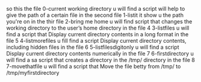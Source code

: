so this the file 0-current working directory u will find a script will help to give the path of a certain file
in the second file 1-listit it show u the path you're on
in the thir file 2-bring me home u will find script that changes the working directory to the user’s home directory
in the file 4 3-listfiles u will find a script that Display current directory contents in a long format 
in the file 5 4-listmorefiles u fill find a script Display current directory contents, including hidden files
in the file 6  5-listfilesdigitonly u will find a script Display current directory contents numerically
in the file 7 6-firstdirectory u will find a sa script that creates a directory in the /tmp/ directory
in the file 8 7-movethatfile u will find a script that Move the file betty from /tmp/ to /tmp/myfirstdirectory
